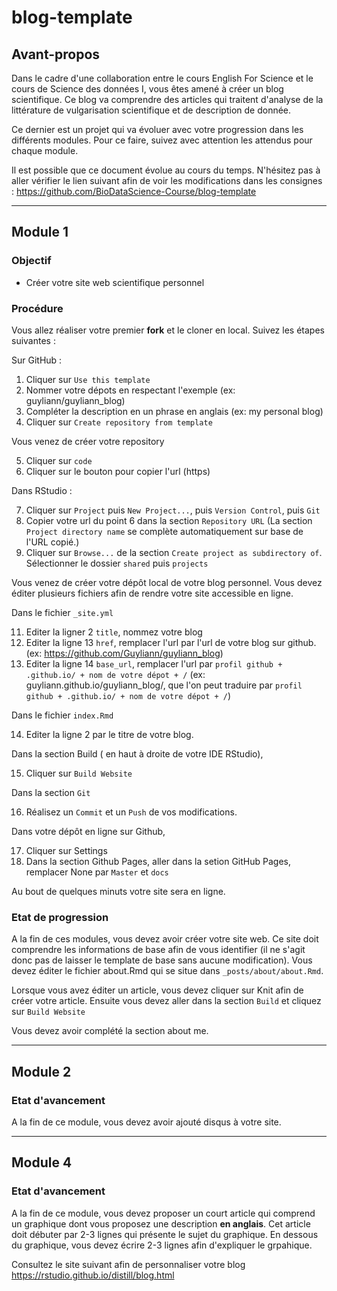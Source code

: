 # blog-template

## Avant-propos

Dans le cadre d'une collaboration entre le cours English For Science et le cours  de Science des données I, vous êtes amené à créer un blog scientifique. Ce blog va comprendre des articles qui traitent d'analyse de la littérature de vulgarisation scientifique et de description de donnée.

Ce dernier est un projet qui va évoluer avec votre progression dans les différents modules. Pour ce faire, suivez avec attention les attendus pour chaque module.

Il est possible que ce document évolue au cours du temps. N'hésitez pas à aller vérifier le lien suivant afin de voir les modifications dans les consignes : https://github.com/BioDataScience-Course/blog-template

----

## Module 1

### Objectif

- Créer votre site web scientifique personnel

### Procédure

Vous allez réaliser votre premier **fork** et le cloner en local. Suivez les étapes suivantes :

Sur GitHub :

1. Cliquer sur `Use this template`
2. Nommer votre dépots en respectant l'exemple (ex: guyliann/guyliann_blog)
3. Compléter la description en un phrase en anglais (ex:  my personal blog)
4. Cliquer sur `Create repository from template`

Vous venez de créer votre repository

5. Cliquer sur `code`
6. Cliquer sur le bouton pour copier l'url (https)

Dans RStudio :

7. Cliquer sur `Project` puis `New Project...`, puis `Version Control`, puis `Git`
8. Copier votre url du point 6 dans la section `Repository URL` (La section `Project directory name` se complète automatiquement sur base de l'URL copié.)
9. Cliquer sur `Browse...` de la section `Create project as subdirectory of`. Sélectionner le dossier `shared` puis `projects`

Vous venez de créer votre dépôt local de votre blog personnel. Vous devez éditer plusieurs fichiers afin de rendre votre site accessible en ligne.

Dans le fichier `_site.yml`

11. Editer la ligner 2 `title`, nommez votre blog
12. Editer la ligne 13 `href`, remplacer l'url par l'url de votre blog sur github. (ex: https://github.com/Guyliann/guyliann_blog)
13. Editer la ligne 14 `base_url`, remplacer l'url par `profil github + .github.io/ + nom de votre dépot + /` (ex: guyliann.github.io/guyliann_blog/, que l'on peut traduire par `profil github + .github.io/ + nom de votre dépot + /`)

Dans le fichier `index.Rmd`

14. Editer la ligne 2 par le titre de votre blog.

Dans la section Build ( en haut à droite de votre IDE RStudio),

15. Cliquer sur `Build Website`

Dans la section `Git`

16. Réalisez un `Commit` et un `Push` de vos modifications.

Dans votre dépôt en ligne sur Github, 

17. Cliquer sur Settings 
18. Dans la section Github Pages, aller dans la setion GitHub Pages, remplacer None par `Master` et `docs`

Au bout de quelques minuts votre site sera en ligne.

### Etat de progression

A la fin de ces modules, vous devez avoir créer votre site web. Ce site doit comprendre les informations de base afin de vous identifier (il ne s'agit donc pas de laisser le template de base sans aucune modification). Vous devez éditer le fichier about.Rmd qui se situe dans `_posts/about/about.Rmd`.

Lorsque vous avez éditer un article, vous devez cliquer sur Knit afin de créer votre article. Ensuite vous devez aller dans la section `Build` et cliquez sur `Build Website`

Vous devez avoir complété la section about me. 

-----

## Module 2

### Etat d'avancement 

A la fin de ce module, vous devez avoir ajouté disqus à votre site. 

-----

## Module 4

### Etat d'avancement 

A la fin de ce module, vous devez proposer un court article qui comprend un graphique dont vous proposez une description **en anglais**. Cet article doit débuter par 2-3 lignes qui présente le sujet du graphique. En dessous du graphique, vous devez écrire 2-3 lignes afin d'expliquer le grpahique.



Consultez le site suivant afin de personnaliser votre blog <https://rstudio.github.io/distill/blog.html>

